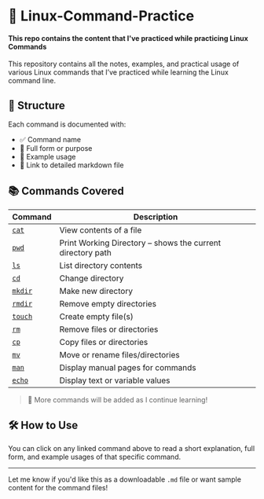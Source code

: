 # 🐧 Linux-Command-Practice

#### This repo contains the content that I've practiced while practicing Linux Commands 
 
This repository contains all the notes, examples, and practical usage of various Linux commands that I’ve practiced while learning the Linux command line.

## 📂 Structure

Each command is documented with:

* ✅ Command name
* 📖 Full form or purpose
* 🧪 Example usage
* 🔗 Link to detailed markdown file
## 📚 Commands Covered

| Command | Description |
|---------|-------------|
| [`cat`](./commands/cat.md) | View contents of a file |
| [`pwd`](./commands/pwd.md) | Print Working Directory – shows the current directory path |
| [`ls`](./commands/ls.md) | List directory contents |
| [`cd`](./commands/cd.md) | Change directory |
| [`mkdir`](./commands/mkdir.md) | Make new directory |
| [`rmdir`](./commands/rmdir.md) | Remove empty directories |
| [`touch`](./commands/touch.md) | Create empty file(s) |
| [`rm`](./commands/rm.md) | Remove files or directories |
| [`cp`](./commands/cp.md) | Copy files or directories |
| [`mv`](./commands/mv.md) | Move or rename files/directories |
| [`man`](./commands/man.md) | Display manual pages for commands |
| [`echo`](./commands/echo.md) | Display text or variable values |


> 📌 More commands will be added as I continue learning!

## 🛠 How to Use

You can click on any linked command above to read a short explanation, full form, and example usages of that specific command.

---

Let me know if you'd like this as a downloadable `.md` file or want sample content for the command files!
